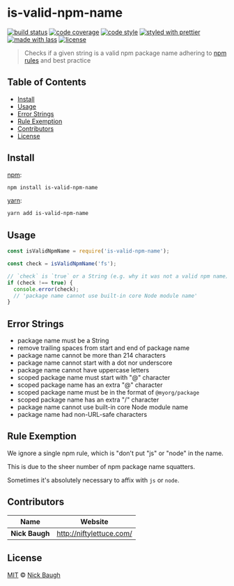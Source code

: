 # is-valid-npm-name

[![build status](https://semaphoreci.com/api/v1/niftylettuce/is-valid-npm-name/branches/master/shields_badge.svg)](https://semaphoreci.com/niftylettuce/is-valid-npm-name)
[![code coverage](https://img.shields.io/codecov/c/github/lassjs/is-valid-npm-name.svg)](https://codecov.io/gh/lassjs/is-valid-npm-name)
[![code style](https://img.shields.io/badge/code_style-XO-5ed9c7.svg)](https://github.com/sindresorhus/xo)
[![styled with prettier](https://img.shields.io/badge/styled_with-prettier-ff69b4.svg)](https://github.com/prettier/prettier)
[![made with lass](https://img.shields.io/badge/made_with-lass-95CC28.svg)](https://lass.js.org)
[![license](https://img.shields.io/github/license/lassjs/is-valid-npm-name.svg)](<>)

> Checks if a given string is a valid npm package name adhering to [npm rules](https://docs.npmjs.com/files/package.json#name) and best practice


## Table of Contents

* [Install](#install)
* [Usage](#usage)
* [Error Strings](#error-strings)
* [Rule Exemption](#rule-exemption)
* [Contributors](#contributors)
* [License](#license)


## Install

[npm][]:

```sh
npm install is-valid-npm-name
```

[yarn][]:

```sh
yarn add is-valid-npm-name
```


## Usage

```js
const isValidNpmName = require('is-valid-npm-name');

const check = isValidNpmName('fs');

// `check` is `true` or a String (e.g. why it was not a valid npm name)
if (check !== true) {
  console.error(check);
  // 'package name cannot use built-in core Node module name'
}
```


## Error Strings

* package name must be a String
* remove trailing spaces from start and end of package name
* package name cannot be more than 214 characters
* package name cannot start with a dot nor underscore
* package name cannot have uppercase letters
* scoped package name must start with "@" character
* scoped package name has an extra "@" character
* scoped package name must be in the format of `@myorg/package`
* scoped package name has an extra "/" character
* package name cannot use built-in core Node module name
* package name had non-URL-safe characters


## Rule Exemption

We ignore a single npm rule, which is "don't put "js" or "node" in the name.

This is due to the sheer number of npm package name squatters.

Sometimes it's absolutely necessary to affix with `js` or `node`.


## Contributors

| Name           | Website                    |
| -------------- | -------------------------- |
| **Nick Baugh** | <http://niftylettuce.com/> |


## License

[MIT](LICENSE) © [Nick Baugh](http://niftylettuce.com/)


## 

[npm]: https://www.npmjs.com/

[yarn]: https://yarnpkg.com/
